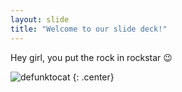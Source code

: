```yaml
---
layout: slide
title: "Welcome to our slide deck!"
---
```


Hey girl, you put the rock in rockstar :wink:

![defunktocat](https://octodex.github.com/images/defunktocat.png)
{: .center}
